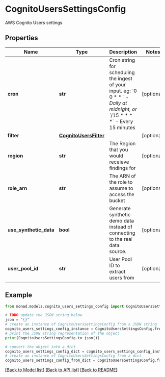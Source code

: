 # CognitoUsersSettingsConfig

AWS Cognito Users settings

## Properties

Name | Type | Description | Notes
------------ | ------------- | ------------- | -------------
**cron** | **str** | Cron string for scheduling the ingest of your input. eg: &#x60;0 0 * * *&#x60; - Daily at midnight, or &#x60;*/15 * * * *&#x60; - Every 15 minutes | [optional] 
**filter** | [**CognitoUsersFilter**](CognitoUsersFilter.md) |  | [optional] 
**region** | **str** | The Region that you would receieve findings for | [optional] 
**role_arn** | **str** | The ARN of the role to assume to access the bucket | [optional] 
**use_synthetic_data** | **bool** | Generate synthetic demo data instead of connecting to the real data source. | [optional] 
**user_pool_id** | **str** | User Pool ID to extract users from | [optional] 

## Example

```python
from monad.models.cognito_users_settings_config import CognitoUsersSettingsConfig

# TODO update the JSON string below
json = "{}"
# create an instance of CognitoUsersSettingsConfig from a JSON string
cognito_users_settings_config_instance = CognitoUsersSettingsConfig.from_json(json)
# print the JSON string representation of the object
print(CognitoUsersSettingsConfig.to_json())

# convert the object into a dict
cognito_users_settings_config_dict = cognito_users_settings_config_instance.to_dict()
# create an instance of CognitoUsersSettingsConfig from a dict
cognito_users_settings_config_from_dict = CognitoUsersSettingsConfig.from_dict(cognito_users_settings_config_dict)
```
[[Back to Model list]](../README.md#documentation-for-models) [[Back to API list]](../README.md#documentation-for-api-endpoints) [[Back to README]](../README.md)


